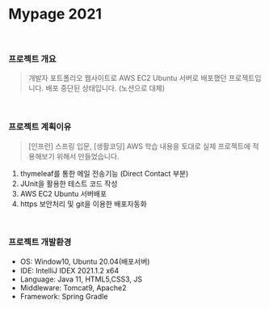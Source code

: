 # Mypage 2021

<br>

### 프로젝트 개요
> 개발자 포트폴리오 웹사이트로 AWS EC2 Ubuntu 서버로 배포했던 프로젝트입니다.
> 배포 중단된 상태입니다. (노션으로 대체)

<br>

### 프로젝트 계획이유
> [인프런] 스프링 입문, [생활코딩] AWS 학습 내용을 토대로 실제 프로젝트에 적용해보기 위해서 만들었습니다. 
1. thymeleaf를 통한 메일 전송기능 (Direct Contact 부분)
2. JUnit을 활용한 테스트 코드 작성
3. AWS EC2 Ubuntu 서버배포
4. https 보안처리 및 git을 이용한 배포자동화
   
<br>

### 프로젝트 개발환경
+ OS: Window10, Ubuntu 20.04(배포서버)
+ IDE: IntelliJ IDEX 2021.1.2 x64
+ Language: Java 11, HTML5,CSS3, JS
+ Middleware: Tomcat9, Apache2
+ Framework: Spring Gradle

